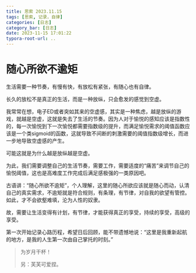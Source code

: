 ```yaml
---
title: 思索 2023.11.15
tags: [思索, 记录，自律]
categories: [日志]
category_bar: [日志]
date: 2023-11-15 17:01:22
typora-root-url: ..
---
```




# 随心所欲不逾矩

生活需要一种节奏，有慢有快，有放松有紧张，有随心也有自律。

长久的放松不是真正的生活，而是一种放纵，只会愈发的感觉到空虚。

我常常在想，电子ED或者突如其来的空虚感，其实是一种焦虑，越是放纵的游戏，就越是空虚，这就是失去了生活的节奏。因为人对于愉悦的感知应该是指数性的，每一次愉悦到下一次愉悦都需要指数级的提升，而满足愉悦需求的阈值函数应该是一个类sigmoid的函数，这就导致不间断的刺激需要的阈值指数级增长，而进一步地导致空虚感的产生。

可能这就是为什么越是放纵越是空虚。

为此，我们需要调整自己的生活节奏，需要工作，需要适度的“痛苦”来调节自己的愉悦阈值，这也是高难度工作完成后满足感极强的一类原因吧。

古语讲：“随心所欲不逾矩”，个人理解，这里的随心所欲应该就是随心而动，认清自己的真实需求，不逾矩就是符合规则，有条理，有节律，对自我的欲望有管控。如此，才不会欲壑难填，沦为人性的奴隶。

故，需要让生活变得有计划，有节律，才能获得真正的享受，持续的享受，高级的享受。



第一次开始记录心路历程，希望日后回顾，能不带遗憾地说：“这里是我重新起航的地方，是我的人生第一次由自己掌托的时刻。”



> 为岁月干杯！
>
> 另：芙芙可爱捏。
